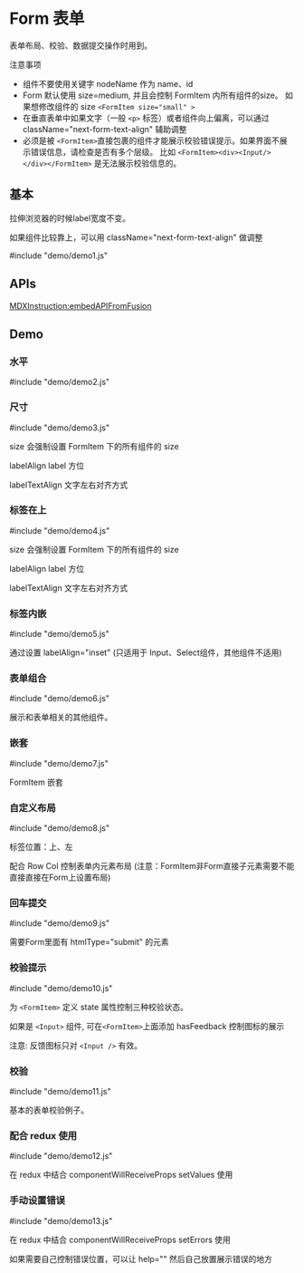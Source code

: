 # Form 表单


表单布局、校验、数据提交操作时用到。

注意事项
* 组件不要使用关键字 nodeName 作为 name、id
* Form 默认使用 size=medium, 并且会控制 FormItem 内所有组件的size。 如果想修改组件的 size `<FormItem size="small" >`
* 在垂直表单中如果文字（一般 `<p>` 标签）或者组件向上偏离，可以通过 className="next-form-text-align" 辅助调整
* 必须是被 `<FormItem>`直接包裹的组件才能展示校验错误提示。如果界面不展示错误信息，请检查是否有多个层级。 比如 `<FormItem><div><Input/></div></FormItem>` 是无法展示校验信息的。

## 基本

拉伸浏览器的时候label宽度不变。

如果组件比较靠上，可以用 className="next-form-text-align" 做调整

#include "demo/demo1.js"

## APIs

[MDXInstruction:embedAPIFromFusion](https://github.com/alibaba-fusion/next/blob/master/docs/form/index.md)

## Demo

### 水平

#include "demo/demo2.js"

### 尺寸

#include "demo/demo3.js"

size 会强制设置 FormItem 下的所有组件的 size

labelAlign label 方位

labelTextAlign 文字左右对齐方式

### 标签在上

#include "demo/demo4.js"

size 会强制设置 FormItem 下的所有组件的 size

labelAlign label 方位

labelTextAlign 文字左右对齐方式

### 标签内嵌

#include "demo/demo5.js"

通过设置 labelAlign="inset" (只适用于 Input、Select组件，其他组件不适用)

### 表单组合

#include "demo/demo6.js"

展示和表单相关的其他组件。

### 嵌套

#include "demo/demo7.js"

FormItem 嵌套

### 自定义布局

#include "demo/demo8.js"

标签位置：上、左

配合 Row Col 控制表单内元素布局 (注意：FormItem非Form直接子元素需要不能直接直接在Form上设置布局)

### 回车提交

#include "demo/demo9.js"

需要Form里面有 htmlType="submit" 的元素

### 校验提示

#include "demo/demo10.js"

为 `<FormItem>` 定义 state 属性控制三种校验状态。

如果是 `<Input>` 组件, 可在`<FormItem>`上面添加 hasFeedback 控制图标的展示

注意: 反馈图标只对 `<Input />` 有效。

### 校验

#include "demo/demo11.js"

基本的表单校验例子。

### 配合 redux 使用

#include "demo/demo12.js"

在 redux 中结合 componentWillReceiveProps setValues 使用

### 手动设置错误

#include "demo/demo13.js"

在 redux 中结合 componentWillReceiveProps setErrors 使用

如果需要自己控制错误位置，可以让 help="" 然后自己放置展示错误的地方
